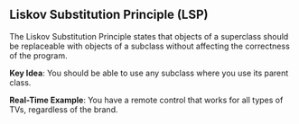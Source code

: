 ## Liskov Substitution Principle (LSP)

The Liskov Substitution Principle states that objects of a superclass should be replaceable with objects of a subclass without affecting the correctness of the program.

**Key Idea**: You should be able to use any subclass where you use its parent class.

**Real-Time Example**: You have a remote control that works for all types of TVs, regardless of the brand.
